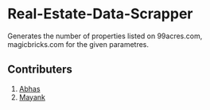 # Real-Estate-Data-Scrapper
Generates the number of properties listed on 99acres.com, magicbricks.com for the given parametres.

## Contributers
1. [Abhas](https://github.com/mittalabhas1/)
2. [Mayank](https://github.com/mayank1304/)
